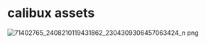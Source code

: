# calibux assets

![71402765_2408210119431862_2304309306457063424_n png](https://github.com/aragle/calibux-website/assets/62181222/809dcef8-8a4e-40e3-9db7-8cacad144297)
